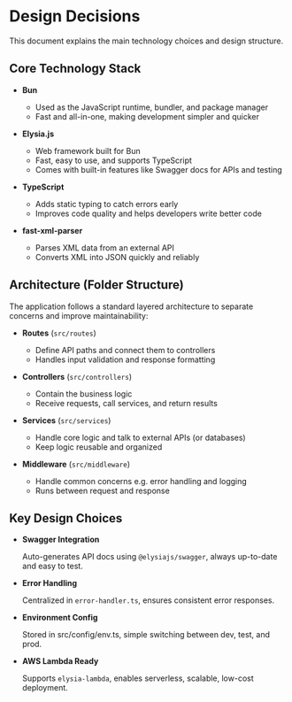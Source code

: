 # Design Decisions

This document explains the main technology choices and design structure.

## Core Technology Stack

- **Bun**
  - Used as the JavaScript runtime, bundler, and package manager
  - Fast and all-in-one, making development simpler and quicker

- **Elysia.js**
  - Web framework built for Bun
  - Fast, easy to use, and supports TypeScript
  - Comes with built-in features like Swagger docs for APIs and testing

- **TypeScript**
  - Adds static typing to catch errors early
  - Improves code quality and helps developers write better code

- **fast-xml-parser**
  - Parses XML data from an external API
  - Converts XML into JSON quickly and reliably

## Architecture (Folder Structure)

The application follows a standard layered architecture to separate concerns and improve maintainability:

- **Routes** (`src/routes`)
  - Define API paths and connect them to controllers
  - Handles input validation and response formatting

- **Controllers** (`src/controllers`)
  - Contain the business logic
  - Receive requests, call services, and return results

- **Services** (`src/services`)
  - Handle core logic and talk to external APIs (or databases)
  - Keep logic reusable and organized

- **Middleware** (`src/middleware`)
  - Handle common concerns e.g. error handling and logging
  - Runs between request and response

## Key Design Choices

- **Swagger Integration**

  Auto-generates API docs using `@elysiajs/swagger`, always up-to-date and easy to test.

- **Error Handling**
  
  Centralized in `error-handler.ts`, ensures consistent error responses.

- **Environment Config**

  Stored in src/config/env.ts, simple switching between dev, test, and prod.

- **AWS Lambda Ready**
  
  Supports `elysia-lambda`, enables serverless, scalable, low-cost deployment.

